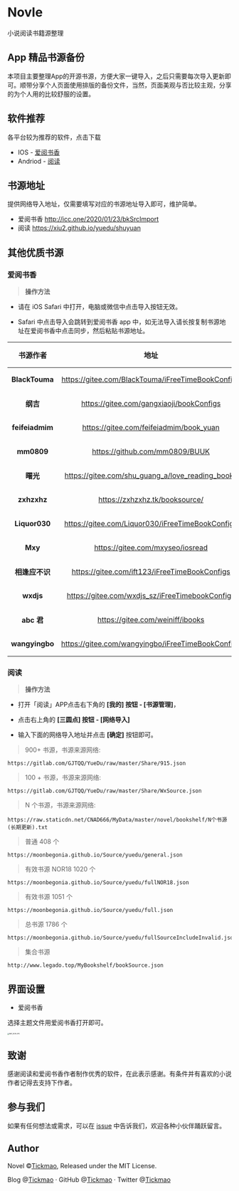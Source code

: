 # Novle
小说阅读书籍源整理

## App 精品书源备份
本项目主要整理App的开源书源，方便大家一键导入，之后只需要每次导入更新即可。顺带分享个人页面使用排版的备份文件，当然，页面美观与否比较主观，分享的为个人用的比较舒服的设置。

## 软件推荐

各平台较为推荐的软件，点击下载

- IOS - [爱阅书香](https://itunes.apple.com/cn/app/id1137819437)
- Andriod - [阅读](https://www.coolapk.com/apk/256030)

## 书源地址
提供网络导入地址，仅需要填写对应的书源地址导入即可，维护简单。
- 爱阅书香 http://icc.one/2020/01/23/bkSrcImport
- 阅读  https://xiu2.github.io/yuedu/shuyuan

## 其他优质书源

### 爱阅书香

> **操作方法**

- 请在 iOS Safari 中打开，电脑或微信中点击导入按钮无效。

- Safari 中点击导入会跳转到爱阅书香 app 中，如无法导入请长按复制书源地址在爱阅书香中点击同步，然后粘贴书源地址。

|    书源作者     |                       地址                        |                             操作                             |
| :-------------: | :-----------------------------------------------: | :----------------------------------------------------------: |
| **BlackTouma**  | https://gitee.com/BlackTouma/iFreeTimeBookConfigs | [导入](ifreetime://configs/https://gitee.com/BlackTouma/iFreeTimeBookConfigs) |
|    **纲吉**     |     https://gitee.com/gangxiaoji/bookConfigs      | [导入](ifreetime://configs/https://gitee.com/gangxiaoji/bookConfigs) |
| **feifeiadmim** |      https://gitee.com/feifeiadmim/book_yuan      | [导入](ifreetime://configs/https://gitee.com/feifeiadmim/book_yuan) |
|   **mm0809**    |          https://github.com/mm0809/BUUK           |  [导入](ifreetime://configs/https://github.com/mm0809/BUUK)  |
|    **曙光**     | https://gitee.com/shu_guang_a/love_reading_books  | [导入](ifreetime://configs/https://gitee.com/shu_guang_a/love_reading_books) |
|   **zxhzxhz**   |          https://zxhzxhz.tk/booksource/           |  [导入](ifreetime://configs/https://zxhzxhz.tk/booksource/)  |
|  **Liquor030**  | https://gitee.com/Liquor030/iFreeTimeBookConfigs  | [导入](ifreetime://configs/https://gitee.com/Liquor030/iFreeTimeBookConfigs) |
|     **Mxy**     |         https://gitee.com/mxyseo/iosread          | [导入](ifreetime://configs/https://gitee.com/mxyseo/iosread) |
| **相逢应不识**  |   https://gitee.com/ift123/iFreeTimeBookConfigs   | [导入](ifreetime://configs/https://gitee.com/ift123/iFreeTimeBookConfigs) |
|    **wxdjs**    |  https://gitee.com/wxdjs_sz/iFreeTimebookConfigs  | [导入](ifreetime://configs/https://gitee.com/wxdjs_sz/iFreeTimebookConfigs) |
|   **abc 君**    |         https://gitee.com/weiniff/ibooks          | [导入](ifreetime://configs/https://gitee.com/weiniff/ibooks) |
| **wangyingbo**  | https://gitee.com/wangyingbo/iFreeTimeBookConfigs | [导入](ifreetime://configs/https://gitee.com/wangyingbo/iFreeTimeBookConfigs) |



### 阅读

> **操作方法**

- 打开「阅读」APP点击右下角的 **[我的] 按钮 - [书源管理]**，

- 点击右上角的 **[三圆点] 按钮 - [网络导入]**

- 输入下面的网络导入地址并点击 **[确定]** 按钮即可。



> 900+ 书源，书源来源网络:

```
https://gitlab.com/GJTQQ/YueDu/raw/master/Share/915.json
```

> 100 + 书源，书源来源网络:

```
https://gitlab.com/GJTQQ/YueDu/raw/master/Share/WxSource.json
```

> N 个书源，书源来源网络:

```
https://raw.staticdn.net/CNAD666/MyData/master/novel/bookshelf/N个书源(长期更新).txt
```

> 普通 408 个

```
https://moonbegonia.github.io/Source/yuedu/general.json
```

> 有效书源 NOR18 1020 个

```
https://moonbegonia.github.io/Source/yuedu/fullNOR18.json
```

> 有效书源 1051 个

```
https://moonbegonia.github.io/Source/yuedu/full.json
```

> 总书源 1786 个

```
https://moonbegonia.github.io/Source/yuedu/fullSourceIncludeInvalid.json
```

> 集合书源

```
http://www.legado.top/MyBookshelf/bookSource.json
```



## 界面设置

- 爱阅书香

选择主题文件用爱阅书香打开即可。

<img src="https://i.loli.net/2020/08/03/GKT4oR9WqMwBsSa.jpg" alt="IMG_1638.JPG" style="zoom:25%;" />



## 致谢

感谢阅读和爱阅书香作者制作优秀的软件，在此表示感谢。有条件并有喜欢的小说作者记得去支持下作者。



## 参与我们

如果有任何想法或需求，可以在 [issue](https://github.com/tickmao/Novel/issues) 中告诉我们，欢迎各种小伙伴踊跃留言。



## Author

Novel ©[Tickmao](https://www.tickmao.com/), Released under the MIT License.

Blog @[Tickmao](https://www.tickmao.com/) · GitHub @[Tickmao](https://github.com/tickmao) · Twitter @[Tickmao](https://twitter.com/tickmao)